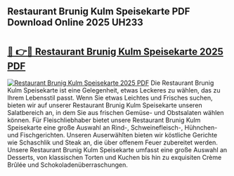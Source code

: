 ## Restaurant Brunig Kulm Speisekarte PDF Download Online 2025 UH233

# <h2><a href="http://gceesce.nevu.top/?p=Restaurant+Brunig+Kulm+Speisekarte">🔗 👉🔴 Restaurant Brunig Kulm Speisekarte 2025 PDF</a></h2>

[![Restaurant Brunig Kulm Speisekarte 2025 PDF](https://i.imgur.com/dBaPXMq.png)](http://gceesce.nevu.top/?p=Restaurant+Brunig+Kulm+Speisekarte)
Die Restaurant Brunig Kulm Speisekarte ist eine Gelegenheit, etwas Leckeres zu wählen, das zu Ihrem Lebensstil passt. Wenn Sie etwas Leichtes und Frisches suchen, bieten wir auf unserer Restaurant Brunig Kulm Speisekarte unseren Salatbereich an, in dem Sie aus frischen Gemüse- und Obstsalaten wählen können. Für Fleischliebhaber bietet unsere Restaurant Brunig Kulm Speisekarte eine große Auswahl an Rind-, Schweinefleisch-, Hühnchen- und Fischgerichten. Unseren Auserwählten bieten wir köstliche Gerichte wie Schaschlik und Steak an, die über offenem Feuer zubereitet werden. Unsere Restaurant Brunig Kulm Speisekarte umfasst eine große Auswahl an Desserts, von klassischen Torten und Kuchen bis hin zu exquisiten Crème Brûlée und Schokoladenüberraschungen.
